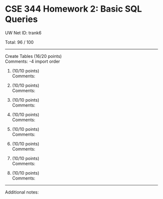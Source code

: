 # CSE 344 Homework 2: Basic SQL Queries

UW Net ID: trank6

Total: 96 / 100

---

Create Tables (16/20 points)  
   Comments: -4 import order

1. (10/10 points)  
   Comments: 

2. (10/10 points)  
   Comments: 

3. (10/10 points)  
   Comments: 

4. (10/10 points)  
   Comments: 

5. (10/10 points)  
   Comments: 

6. (10/10 points)  
   Comments: 

7. (10/10 points)  
   Comments: 

8. (10/10 points)  
   Comments: 


---

Additional notes: 

